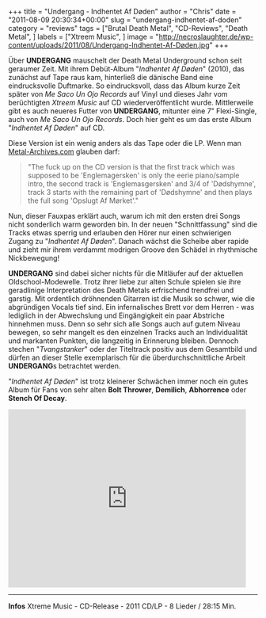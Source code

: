 +++
title = "Undergang - Indhentet Af Døden"
author = "Chris"
date = "2011-08-09 20:30:34+00:00"
slug = "undergang-indhentet-af-doden"
category = "reviews"
tags = ["Brutal Death Metal", "CD-Reviews", "Death Metal", ]
labels = ["Xtreem Music", ]
image = "http://necroslaughter.de/wp-content/uploads/2011/08/Undergang-Indhentet-Af-Døden.jpg"
+++

Über **UNDERGANG** mauschelt der Death Metal Underground schon seit geraumer Zeit. Mit ihrem Debüt-Album "_Indhentet Af Døden_" (2010), das zunächst auf Tape raus kam, hinterließ die dänische Band eine eindrucksvolle Duftmarke. So eindrucksvoll, dass das Album kurze Zeit später von _Me Saco Un Ojo Records_ auf Vinyl und dieses Jahr vom berüchtigten _Xtreem Music_ auf CD wiederveröffentlicht wurde.
Mittlerweile gibt es auch neueres Futter von **UNDERGANG**, mitunter eine 7" Flexi-Single, auch von _Me Saco Un Ojo Records_. Doch hier geht es um das erste Album "_Indhentet Af Døden_" auf CD.

Diese Version ist ein wenig anders als das Tape oder die LP. Wenn man <a href="http://www.metal-archives.com/albums/Undergang/Indhentet_af_D%C3%B8den/245569">Metal-Archives.com</a> glauben darf:

<blockquote>"The fuck up on the CD version is that the first track which was supposed to be 'Englemagersken' is only the eerie piano/sample intro, the second track is 'Englemasgersken' and 3/4 of 'Dødshymne', track 3 starts with the remaining part of 'Dødshymne' and then plays the full song 'Opslugt Af Mørket'." </blockquote>

Nun, dieser Fauxpas erklärt auch, warum ich mit den ersten drei Songs nicht sonderlich warm geworden bin. In der neuen "Schnittfassung" sind die Tracks etwas sperrig und erlauben den Hörer nur einen schwierigen Zugang zu "_Indhentet Af Døden_". Danach wächst die Scheibe aber rapide und zieht mir ihrem verdammt modrigen Groove den Schädel in rhythmische Nickbewegung!

**UNDERGANG** sind dabei sicher nichts für die Mitläufer auf der aktuellen Oldschool-Modewelle. Trotz ihrer liebe zur alten Schule spielen sie ihre geradlinige Interpretation des Death Metals erfrischend trendfrei und garstig. Mit ordentlich dröhnenden Gitarren ist die Musik so schwer, wie die abgründigen Vocals tief sind. Ein infernalisches Brett vor dem Herren - was lediglich in der Abwechslung und Eingängigkeit ein paar Abstriche hinnehmen muss. Denn so sehr sich alle Songs auch auf gutem Niveau bewegen, so sehr mangelt es den einzelnen Tracks auch an Individualität und markanten Punkten, die langzeitig in Erinnerung bleiben. Dennoch stechen "_Tvangstanker_" oder der Titeltrack positiv aus dem Gesamtbild und dürfen an dieser Stelle exemplarisch für die überdurchschnittliche Arbeit **UNDERGANG**s betrachtet werden.

"_Indhentet Af Døden_" ist trotz kleinerer Schwächen immer noch ein gutes Album für Fans von sehr alten **Bolt Thrower**, **Demilich**, **Abhorrence** oder **Stench Of Decay**.

<iframe allowfullscreen="" frameborder="0" height="360" src="http://www.youtube.com/embed/dpObaPf8AxY" width="480"></iframe>





---
**Infos**
Xtreme Music - CD-Release - 2011
CD/LP - 8 Lieder / 28:15 Min.

